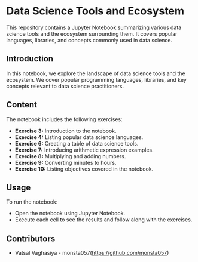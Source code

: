 # Data Science Tools and Ecosystem

This repository contains a Jupyter Notebook summarizing various data science tools and the ecosystem surrounding them. It covers popular languages, libraries, and concepts commonly used in data science.

## Introduction

In this notebook, we explore the landscape of data science tools and the ecosystem. We cover popular programming languages, libraries, and key concepts relevant to data science practitioners.

## Content

The notebook includes the following exercises:

- **Exercise 3:** Introduction to the notebook.
- **Exercise 4:** Listing popular data science languages.
- **Exercise 6:** Creating a table of data science tools.
- **Exercise 7:** Introducing arithmetic expression examples.
- **Exercise 8:** Multiplying and adding numbers.
- **Exercise 9:** Converting minutes to hours.
- **Exercise 10:** Listing objectives covered in the notebook.

## Usage

To run the notebook:

- Open the notebook using Jupyter Notebook.
- Execute each cell to see the results and follow along with the exercises.

## Contributors

- Vatsal Vaghasiya - monsta057(https://github.com/monsta057)
